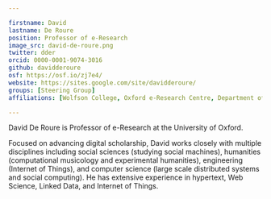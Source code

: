 ```yaml
---

firstname: David
lastname: De Roure
position: Professor of e-Research
image_src: david-de-roure.png
twitter: dder
orcid: 0000-0001-9074-3016
github: davidderoure
osf: https://osf.io/zj7e4/
website: https://sites.google.com/site/davidderoure/
groups: [Steering Group]
affiliations: [Wolfson College, Oxford e-Research Centre, Department of Engineering Science,  Humanities Division]

---
```


David De Roure is Professor of e-Research at the University of
Oxford.

Focused on advancing digital scholarship, David works closely with
multiple disciplines including social sciences (studying social
machines), humanities (computational musicology and experimental
humanities), engineering (Internet of Things), and computer science
(large scale distributed systems and social computing). He has
extensive experience in hypertext, Web Science, Linked Data, and
Internet of Things.
